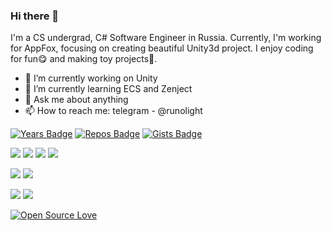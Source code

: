 ### Hi there 👋
I'm a CS undergrad, C# Software Engineer in Russia. 
Currently, I'm working for AppFox, focusing on creating beautiful Unity3d project.
I enjoy coding for fun😋 and making toy projects🎈.

- 🔭 I’m currently working on Unity
- 🌱 I’m currently learning ECS and Zenject
- 💬 Ask me about anything
- 📫 How to reach me: telegram - @runolight

[![Years Badge](https://badges.pufler.dev/years/runolight)](https://github.com/RunoLight)
[![Repos Badge](https://badges.pufler.dev/repos/runolight)](https://github.com/RunoLight)
[![Gists Badge](https://badges.pufler.dev/gists/runolight)](https://github.com/RunoLight)

[![](https://img.shields.io/badge/C%23-239120?style=for-the-badge&logo=c-sharp&logoColor=white)](https://github.com/RunoLight)
[![](https://img.shields.io/badge/Unity-100000?style=for-the-badge&logo=unity&logoColor=white)](https://github.com/RunoLight)
[![](https://img.shields.io/badge/.NET-5C2D91?style=for-the-badge&logo=.net&logoColor=white)](https://github.com/RunoLight)
[![](https://img.shields.io/badge/Amazon_AWS-232F3E?style=for-the-badge&logo=amazon-aws&logoColor=white)](https://github.com/RunoLight)

[![](	https://img.shields.io/badge/Node.js-43853D?style=for-the-badge&logo=node.js&logoColor=white)](https://github.com/RunoLight)
[![](https://img.shields.io/badge/Express.js-404D59?style=for-the-badge)](https://github.com/RunoLight)

[![](https://img.shields.io/badge/PostgreSQL-316192?style=for-the-badge&logo=postgresql&logoColor=white)](https://github.com/RunoLight)
[![](https://img.shields.io/badge/MongoDB-4EA94B?style=for-the-badge&logo=mongodb&logoColor=white)](https://github.com/RunoLight)

[![Open Source Love](https://badges.frapsoft.com/os/v1/open-source.svg?v=103)](https://github.com/ellerbrock/open-source-badges/)
